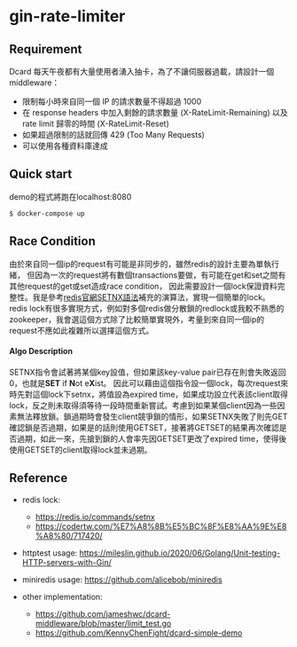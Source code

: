 # gin-rate-limiter

## Requirement

Dcard 每天午夜都有大量使用者湧入抽卡，為了不讓伺服器過載，請設計一個 middleware：

-   限制每小時來自同一個 IP 的請求數量不得超過 1000
-   在 response headers 中加入剩餘的請求數量 (X-RateLimit-Remaining) 以及 rate limit 歸零的時間 (X-RateLimit-Reset)
-   如果超過限制的話就回傳 429 (Too Many Requests)
-   可以使用各種資料庫達成

## Quick start

demo的程式將跑在localhost:8080

```bash
$ docker-compose up
```

## Race Condition

由於來自同一個ip的request有可能是非同步的，雖然redis的設計主要為單執行緒，
但因為一次的request將有數個transactions要做，有可能在get和set之間有其他request的get或set造成race condition，
因此需要設計一個lock保證資料完整性。我是參考[redis官網SETNX語法](https://redis.io/commands/setnx)補充的演算法，實現一個簡單的lock。
redis lock有很多實現方式，例如對多個redis做分散鎖的redlock或我較不熟悉的zookeeper，我會選這個方式除了比較簡單實現外，考量到來自同一個ip的request不應如此複雜所以選擇這個方式。

#### Algo Description

SETNX指令會試著將某個key設值，但如果該key-value pair已存在則會失敗返回0，也就是**SET** if **N**ot e**X**ist。
因此可以藉由這個指令設一個lock，每次request來時先對這個lock下setnx，將值設為expired time，如果成功設立代表該client取得lock，反之則未取得須等待一段時間重新嘗試。考慮到如果某個client因為一些因素無法釋放鎖。鎖過期時會發生client競爭鎖的情形，如果SETNX失敗了則先GET確認鎖是否過期，如果是的話則使用GETSET，接著將GETSET的結果再次確認是否過期，如此一來，先搶到鎖的人會率先因GETSET更改了expired time，使得後使用GETSET的client取得lock並未過期。

## Reference

* redis lock: 
  - https://redis.io/commands/setnx
  - https://codertw.com/%E7%A8%8B%E5%BC%8F%E8%AA%9E%E8%A8%80/717420/


* httptest usage: https://mileslin.github.io/2020/06/Golang/Unit-testing-HTTP-servers-with-Gin/

* miniredis usage: https://github.com/alicebob/miniredis
* other implementation: 
  - https://github.com/jameshwc/dcard-middleware/blob/master/limit_test.go
  - https://github.com/KennyChenFight/dcard-simple-demo

